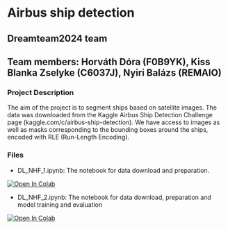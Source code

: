 # Airbus ship detection

## Dreamteam2024 team
## Team members: Horváth Dóra (F0B9YK), Kiss Blanka Zselyke (C6037J), Nyiri Balázs (REMAIO)

### Project Description
The aim of the project is to segment ships based on satellite images. The data was downloaded from the Kaggle Airbus Ship Detection Challenge page (kaggle.com/c/airbus-ship-detection). We have access to images as well as masks corresponding to the bounding boxes around the ships, encoded with RLE (Run-Length Encoding).

### Files
- DL_NHF_1.ipynb: The notebook for data download and preparation.


[![Open In Colab](https://colab.research.google.com/assets/colab-badge.svg)](https://colab.research.google.com/github/blankazselyke/DL_NHF/blob/main/DL_NHF.ipynb)

- DL_NHF_2.ipynb: The notebook for data download, preparation and model training and evaluation


[![Open In Colab](https://colab.research.google.com/assets/colab-badge.svg)](https://colab.research.google.com/github/blankazselyke/DL_NHF/blob/main/DL_NHF_1.ipynb)

